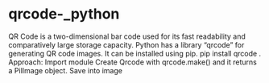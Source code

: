 # qrcode-_python
QR Code is a two-dimensional bar code used for its fast readability and comparatively large storage capacity.  Python has a library “qrcode” for generating QR code images. It can be installed using pip.  pip install qrcode . Approach:  Import module Create Qrcode with qrcode.make() and it returns a PilImage object. Save into image
